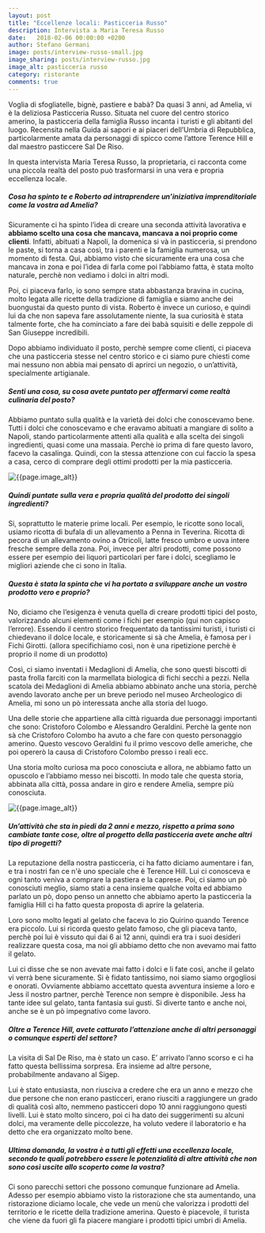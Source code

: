 ```yaml
---
layout: post
title: "Eccellenze locali: Pasticceria Russo"
description: Intervista a Maria Teresa Russo
date:   2018-02-06 00:00:00 +0200
author: Stefano Germani
image: posts/interview-russo-small.jpg
image_sharing: posts/interview-russo.jpg
image_alt: pasticceria russo
category: ristorante
comments: true
---
```



Voglia di sfogliatelle, bignè, pastiere e babà? Da quasi 3 anni, ad Amelia, vi è la deliziosa Pasticceria Russo. Situata nel cuore del centro storico amerino, la pasticceria della famiglia Russo incanta i turisti e gli abitanti del luogo. Recensita nella Guida ai sapori e ai piaceri dell’Umbria di Repubblica, particolarmente amata da personaggi di spicco come l’attore Terence Hill e dal maestro pasticcere Sal De Riso. 

In questa intervista Maria Teresa Russo, la proprietaria, ci racconta come una piccola realtà del posto può trasformarsi in una vera e propria eccellenza locale. 


##### Cosa ha spinto te e Roberto ad intraprendere un’iniziativa imprenditoriale come la vostra ad Amelia? 

Sicuramente ci ha spinto l’idea di creare una seconda attività lavorativa e **abbiamo scelto una cosa che mancava, mancava a noi proprio come clienti**. Infatti, abituati a Napoli, la domenica si và in pasticceria, si prendono le paste, si torna a casa così, tra i parenti e la famiglia numerosa, un momento di festa. Qui, abbiamo visto che sicuramente era una cosa che mancava in zona e poi l’idea di farla come poi l’abbiamo fatta, è stata molto naturale, perchè non vediamo i dolci in altri modi. 

Poi, ci piaceva farlo, io sono sempre stata abbastanza bravina in cucina, molto legata alle ricette della tradizione di famiglia e siamo anche dei buongustai da questo punto di vista. Roberto è invece un curioso, e quindi lui da che non sapeva fare assolutamente niente, la sua curiosità è stata talmente forte, che ha cominciato a fare dei babà squisiti e delle zeppole di San Giuseppe incredibili. 

Dopo abbiamo individuato il posto, perchè sempre come clienti, ci piaceva che una pasticceria stesse nel centro storico e ci siamo pure chiesti come mai nessuno non abbia mai pensato di aprirci un negozio, o un’attività, specialmente artigianale.  

##### Senti una cosa, su cosa avete puntato per affermarvi come realtà culinaria del posto? 

Abbiamo puntato sulla qualità e la varietà dei dolci che conoscevamo bene. Tutti i dolci che conoscevamo e che eravamo abituati a mangiare di solito a Napoli, stando particolarmente attenti alla qualità e alla scelta dei singoli ingredienti, quasi come una massaia. Perchè io prima di fare questo lavoro, facevo la casalinga.  Quindi, con la stessa attenzione con cui faccio la spesa a casa, cerco di comprare degli ottimi prodotti per la mia pasticceria. 

<img alt="{{page.image_alt}}" src="{{site.baseurl}}/assets/img/posts/interview-russo-pasticcini.jpg" class=" img-fluid post-image" />


##### Quindi puntate sulla vera e propria qualità del prodotto dei singoli ingredienti?

Si, soprattutto le materie prime locali. Per esempio, le ricotte sono locali, usiamo ricotta di bufala di un allevamento a Penna in Teverina. Ricotta di pecora di un allevamento ovino a Otricoli, latte fresco umbro e uova intere fresche sempre della zona. Poi, invece per altri prodotti, come possono essere per esempio dei liquori particolari per fare i dolci, scegliamo le migliori aziende che ci sono in Italia.


##### Questa è stata la spinta che vi ha portato a sviluppare anche un vostro prodotto vero e proprio? 

No, diciamo che l’esigenza è venuta quella di creare prodotti tipici del posto, valorizzando alcuni elementi come i fichi per esempio (qui non capisco l’errore). Essendo il centro storico frequentato da tantissimi turisti, i turisti ci chiedevano il dolce locale, e storicamente si sà che Amelia, è famosa per i Fichi Girotti. (allora specifichiamo così, non è una ripetizione perchè è proprio il nome di un prodotto)

Così, ci siamo inventati i Medaglioni di Amelia, che sono questi biscotti di pasta frolla farciti con la marmellata biologica di fichi secchi a pezzi. Nella scatola dei Medaglioni di Amelia abbiamo abbinato anche una storia, perchè avendo lavorato anche per un breve periodo nel museo Archeologico di Amelia, mi sono un pò interessata anche alla storia del luogo. 

Una delle storie che appartiene alla città riguarda due personaggi importanti che sono: Cristoforo Colombo e Alessandro Geraldini. Perchè la gente non sà che Cristoforo Colombo ha avuto a che fare con questo personaggio amerino. Questo vescovo Geraldini fu il primo vescovo delle americhe, che poi opererò la causa di Cristoforo Colombo presso i reali ecc. 

Una storia molto curiosa ma poco conosciuta e allora, ne abbiamo fatto un opuscolo e l’abbiamo messo nei biscotti. In modo tale che questa storia, abbinata alla città, possa andare in giro e rendere Amelia, sempre più conosciuta. 

<img alt="{{page.image_alt}}" src="{{site.baseurl}}/assets/img/posts/interview-russo-medaglioni.jpg" class=" img-fluid post-image" />


##### Un’attività che sta in piedi da 2 anni e mezzo, rispetto a prima sono cambiate tante cose, oltre al progetto della pasticceria avete anche altri tipo di progetti?

La reputazione della nostra pasticceria, ci ha fatto diciamo aumentare i fan, e tra i nostri fan ce n'è uno speciale che è Terence Hill. Lui ci conosceva e ogni tanto veniva a comprare la pastiera e la caprese. Poi, ci siamo un pò conosciuti meglio, siamo stati a cena insieme qualche volta ed abbiamo parlato un pò, dopo penso un annetto che abbiamo aperto la pasticceria la famiglia Hill ci ha fatto questa proposta di aprire la gelateria. 

Loro sono molto legati al gelato che faceva lo zio Quirino quando Terence era piccolo. Lui si ricorda questo gelato famoso, che gli piaceva tanto, perchè poi lui è vissuto qui dai 6 ai 12 anni, quindi era tra i suoi desideri realizzare questa cosa, ma noi gli abbiamo detto che non avevamo mai fatto il gelato. 

Lui ci disse che se non avevate mai fatto i dolci e li fate così, anche il gelato vi verrà bene sicuramente. Si è fidato tantissimo, noi siamo siamo orgogliosi e onorati. Ovviamente abbiamo accettato questa avventura insieme a loro e Jess il nostro partner, perchè Terence non sempre è disponibile. Jess ha tante idee sul gelato, tanta fantasia sui gusti. Si diverte tanto e anche noi, anche se è un pò impegnativo come lavoro. 


##### Oltre a Terence Hill, avete catturato l’attenzione anche di altri personaggi o comunque esperti del settore?

La visita di Sal De Riso, ma è stato un caso. E’ arrivato l’anno scorso e ci ha fatto questa bellissima sorpresa. Era insieme ad altre persone, probabilmente andavano al Sigep. 

Lui è stato entusiasta, non riusciva a credere che era un anno e mezzo che due persone che non erano pasticceri, erano riusciti a raggiungere un grado di qualità così alto, nemmeno pasticceri dopo 10 anni raggiungono questi livelli.  Lui è stato molto sincero, poi ci ha dato dei suggerimenti su alcuni dolci, ma veramente delle piccolezze, ha voluto vedere il laboratorio e ha detto che era organizzato molto bene. 


##### Ultima domanda, la vostra è a tutti gli effetti una eccellenza locale, secondo te quali potrebbero essere le potenzialità di altre attività che non sono così uscite allo scoperto come la vostra?

Ci sono parecchi settori che possono comunque funzionare ad Amelia. Adesso per esempio abbiamo visto la ristorazione che sta aumentando, una ristorazione diciamo locale, che vede un menù che valorizza i prodotti del territorio e le ricette della tradizione amerina. Questo è piacevole, il turista che viene da fuori gli fa piacere mangiare i prodotti tipici umbri di Amelia.


